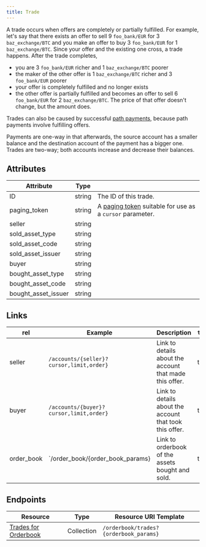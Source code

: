 ```yaml
---
title: Trade
---
```


A trade occurs when offers are completely or partially fulfilled.  For example, let's say that there exists an offer to sell 9 `foo_bank/EUR` for 3 `baz_exchange/BTC` and you make an offer to buy 3 `foo_bank/EUR` for 1 `baz_exchange/BTC`.  Since your offer and the existing one cross, a trade happens.  After the trade completes,

- you are 3 `foo_bank/EUR` richer and 1 `baz_exchange/BTC` poorer
- the maker of the other offer is 1 `baz_exchange/BTC` richer and 3 `foo_bank/EUR` poorer
- your offer is completely fulfilled and no longer exists
- the other offer is partially fulfilled and becomes an offer to sell 6 `foo_bank/EUR` for 2 `baz_exchange/BTC`.  The price of that offer doesn't change, but the amount does.

Trades can also be caused by successful [path payments](https://stellar.org/developers/learn/concepts/exchange.html), because path payments involve fulfilling offers.

Payments are one-way in that afterwards, the source account has a smaller balance and the destination account of the payment has a bigger one.  Trades are two-way; both accounts increase and decrease their balances.

## Attributes
| Attribute    | Type             |                                                                                                                        |
|--------------|------------------|------------------------------------------------------------------------------------------------------------------------|
| ID | string | The ID of this trade. |
| paging_token | string | A [paging token](./page.md) suitable for use as a `cursor` parameter.|
| seller | string | |
| sold_asset_type | string | |
| sold_asset_code | string | |
| sold_asset_issuer | string | |
| buyer | string | |
| bought_asset_type | string | |
| bought_asset_code | string | |
| bought_asset_issuer | string | |

## Links

| rel          | Example                                                                                           | Description                                                | `templated` |
|--------------|---------------------------------------------------------------------------------------------------|------------------------------------------------------------|-------------|
| seller      | `/accounts/{seller}?cursor,limit,order}`      | Link to details about the account that made this offer. | true        |
| buyer | `/accounts/{buyer}?cursor,limit,order}`      | Link to details about the account that took this offer. | true        |
| order_book | `/order_book/{order_book_params} | Link to orderbook of the assets bought and sold. | true |

## Endpoints

| Resource                 | Type       | Resource URI Template                |
|--------------------------|------------|--------------------------------------|
| [Trades for Orderbook](../trades-for-orderbook.md)       | Collection | `/orderbook/trades?{orderbook_params}`       |
